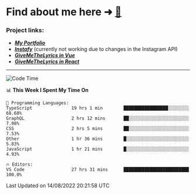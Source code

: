 # Find about me here ➜ [🧑](https://pauabella.dev)

### Project links:
- ***[My Portfolio](https://pauabella.dev)***
- ***[Instafy](https://instafy.me)*** (currently not working due to changes in the Instagram API)
- ***[GiveMeTheLyrics in Vue](https://lyrics.pauabella.dev)***
- ***[GiveMeTheLyrics in React](https://pauabella.dev/GiveMeTheLyrics)***

---
<!--START_SECTION:waka-->
![Code Time](http://img.shields.io/badge/Code%20Time-1%2C363%20hrs%2037%20mins-blue)

📊 **This Week I Spent My Time On** 

```text
💬 Programming Languages: 
TypeScript               19 hrs 1 min        █████████████████░░░░░░░░   68.68% 
GraphQL                  2 hrs 12 mins       ██░░░░░░░░░░░░░░░░░░░░░░░   7.98% 
CSS                      2 hrs 5 mins        ██░░░░░░░░░░░░░░░░░░░░░░░   7.53% 
Other                    1 hr 36 mins        █░░░░░░░░░░░░░░░░░░░░░░░░   5.83% 
JavaScript               1 hr 21 mins        █░░░░░░░░░░░░░░░░░░░░░░░░   4.93%

🔥 Editors: 
VS Code                  27 hrs 31 mins      █████████████████████████   100.0%

```


 Last Updated on 14/08/2022 20:21:58 UTC
<!--END_SECTION:waka-->
